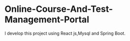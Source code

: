 # Online-Course-And-Test-Management-Portal
I develop this project using React js,Mysql and Spring Boot.

